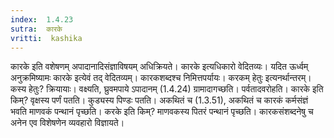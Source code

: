 ```yaml
---
index:  1.4.23
sutra:  कारके
vritti:  kashika 
---
```


कारके इति वशेषणम् अपादानादिसंज्ञाविषयम् अधिक्रियते। कारके इत्यधिकारो वेदितव्यः। यदित ऊर्ध्वम् अनुक्रमिष्यामः कारके इत्येवं तद् वेदितव्यम्। कारकशब्दश्च निमित्तपर्यायः। करकम् हेतुः इत्यनर्थान्तरम्। कस्य हेतुः? क्रियायाः। वक्ष्यति, घ्रुवमपाये ऽपादानम् (1.4.24) ग्रामादागच्छति। पर्वतादवरोहति। कारके इति किम्? वृक्षस्य पर्णं पतति। कुड्यस्य पिण्डः पतति। अकथितं च (1.3.51), अकथितं च कारकं कर्मसंज्ञं भवति माणवकं पन्थानं पृच्छति। करके इति किम्? माणवकस्य पितरं पन्थानं पृच्छति। कारकसंशब्दनेषु च अनेन एव विशेषणेन व्यवहारो विज्ञायते।

